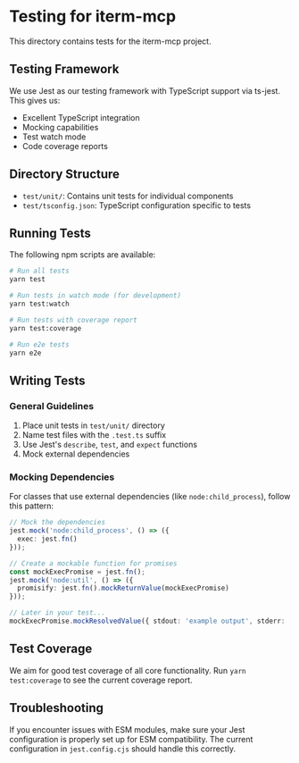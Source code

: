 # Testing for iterm-mcp

This directory contains tests for the iterm-mcp project.

## Testing Framework

We use Jest as our testing framework with TypeScript support via ts-jest. This gives us:

- Excellent TypeScript integration
- Mocking capabilities
- Test watch mode
- Code coverage reports

## Directory Structure

- `test/unit/`: Contains unit tests for individual components
- `test/tsconfig.json`: TypeScript configuration specific to tests

## Running Tests

The following npm scripts are available:

```bash
# Run all tests
yarn test

# Run tests in watch mode (for development)
yarn test:watch

# Run tests with coverage report
yarn test:coverage

# Run e2e tests
yarn e2e
```

## Writing Tests

### General Guidelines

1. Place unit tests in `test/unit/` directory
2. Name test files with the `.test.ts` suffix
3. Use Jest's `describe`, `test`, and `expect` functions
4. Mock external dependencies

### Mocking Dependencies

For classes that use external dependencies (like `node:child_process`), follow this pattern:

```typescript
// Mock the dependencies
jest.mock('node:child_process', () => ({
  exec: jest.fn()
}));

// Create a mockable function for promises
const mockExecPromise = jest.fn();
jest.mock('node:util', () => ({
  promisify: jest.fn().mockReturnValue(mockExecPromise)
}));

// Later in your test...
mockExecPromise.mockResolvedValue({ stdout: 'example output', stderr: '' });
```

## Test Coverage

We aim for good test coverage of all core functionality. Run `yarn test:coverage` to see the current coverage report.

## Troubleshooting

If you encounter issues with ESM modules, make sure your Jest configuration is properly set up for ESM compatibility. The current configuration in `jest.config.cjs` should handle this correctly.
